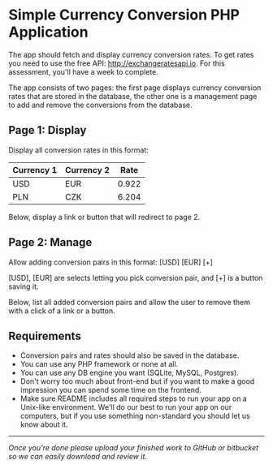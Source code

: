 # Simple Currency Conversion PHP Application


The app should fetch and display currency conversion rates. To get rates you need to use the free API: http://exchangeratesapi.io. For this assessment, you'll have a week to complete.

The app consists of two pages: the first page displays currency conversion rates that are stored in the database, the other one is a management page to add and remove the conversions from the database.

## Page 1: Display
Display all conversion rates in this format:

|Currency 1 |  Currency 2 | Rate  |
|-----------|-------------|-------|
|USD        |  EUR        | 0.922 |
|PLN        |  CZK        | 6.204 |

Below, display a link or button that will redirect to page 2.


## Page 2: Manage
Allow adding conversion pairs in this format: [USD] [EUR] [+]

[USD], [EUR] are selects letting you pick conversion pair, and [+] is a button saving it.

Below, list all added conversion pairs and allow the user to remove them with a click of a link or a button.

## Requirements
* Conversion pairs and rates should also be saved in the database. 
* You can use any PHP framework or none at all.
* You can use any DB engine you want (SQLite, MySQL, Postgres).
* Don't worry too much about front-end but if you want to make a good impression you can spend some time on the frontend.
* Make sure README includes all required steps to run your app on a Unix-like environment. We'll do our best to run your app on our computers, but if you use something non-standard you should let us know about it.



---
*Once you're done please upload your finished work to GitHub or bitbucket so we can easily download and review it.*

